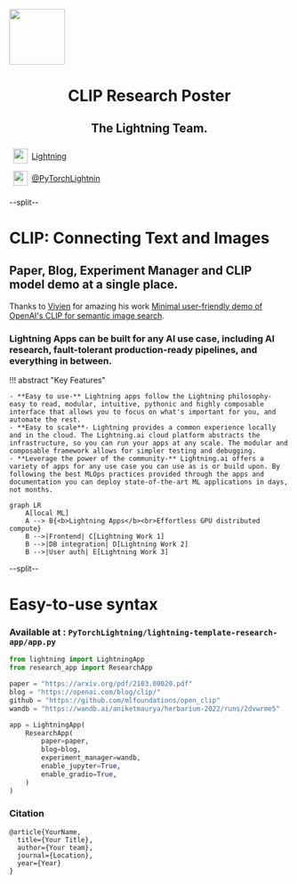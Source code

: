 <div style="height: 90pt;"></div>
<div style="flex: 0 0 16%; margin-top: -10pt;">
<img src="https://cdn.iconscout.com/icon/free/png-256/openai-1524384-1290687.png" width="100px">
</div>
<div style="flex: 0 0 65%; text-align: center;">
<h1 style="margin-bottom: 10pt;">CLIP Research Poster</h1>
<h2>The Lightning Team.</h2>
</div>
<div style="flex: 1">
    <div style="display: flex; align-items: center;">
        <img style="height: 20pt; width: 20pt; margin: 5pt;" src="icons/fontawesome/brands/github.svg">
        <div style="font-size: 0.9rem; margin-right: 5pt;"><a href="https://github.com/PyTorchLightning/pytorch-lightning">Lightning</a></div>
    </div>
    <div style="display: flex; align-items: center;">
        <img style="height: 20pt; width: 20pt; margin: 5pt;" src="icons/fontawesome/brands/twitter.svg">
        <div style="font-size: 0.9rem;"><a href="https://twitter.com/PyTorchLightnin">@PyTorchLightnin</a></div>
    </div>
</div>

--split--

# CLIP: Connecting Text and Images

## Paper, Blog, Experiment Manager and CLIP model demo at a single place.

Thanks to [Vivien](https://github.com/vivien000) for amazing his
work [Minimal user-friendly demo of OpenAI's CLIP for semantic image search](https://github.com/vivien000/clip-demo).

### Lightning Apps can be built for any AI use case, including AI research, fault-tolerant production-ready pipelines, and everything in between.

!!! abstract "Key Features"

```
- **Easy to use-** Lightning apps follow the Lightning philosophy- easy to read, modular, intuitive, pythonic and highly composable interface that allows you to focus on what's important for you, and automate the rest.
- **Easy to scale**- Lightning provides a common experience locally and in the cloud. The Lightning.ai cloud platform abstracts the infrastructure, so you can run your apps at any scale. The modular and composable framework allows for simpler testing and debugging.
- **Leverage the power of the community-** Lightning.ai offers a variety of apps for any use case you can use as is or build upon. By following the best MLOps practices provided through the apps and documentation you can deploy state-of-the-art ML applications in days, not months.
```

```mermaid
graph LR
    A[local ML]
    A --> B{<b>Lightning Apps</b><br>Effortless GPU distributed compute}
    B -->|Frontend| C[Lightning Work 1]
    B -->|DB integration| D[Lightning Work 2]
    B -->|User auth| E[Lightning Work 3]
```

--split--

# Easy-to-use syntax

### Available at : `PyTorchLightning/lightning-template-research-app/app.py`

```python
from lightning import LightningApp
from research_app import ResearchApp

paper = "https://arxiv.org/pdf/2103.00020.pdf"
blog = "https://openai.com/blog/clip/"
github = "https://github.com/mlfoundations/open_clip"
wandb = "https://wandb.ai/aniketmaurya/herbarium-2022/runs/2dvwrme5"

app = LightningApp(
    ResearchApp(
        paper=paper,
        blog=blog,
        experiment_manager=wandb,
        enable_jupyter=True,
        enable_gradio=True,
    )
)
```

### Citation

```
@article{YourName,
  title={Your Title},
  author={Your team},
  journal={Location},
  year={Year}
}
```

